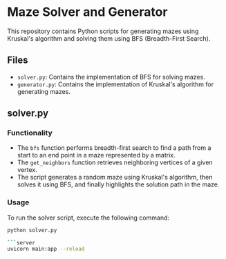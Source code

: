 # Maze Solver and Generator

This repository contains Python scripts for generating mazes using Kruskal's algorithm and solving them using BFS (Breadth-First Search).

## Files

- `solver.py`: Contains the implementation of BFS for solving mazes.
- `generator.py`: Contains the implementation of Kruskal's algorithm for generating mazes.

## solver.py

### Functionality

- The `bfs` function performs breadth-first search to find a path from a start to an end point in a maze represented by a matrix.
- The `get_neighbors` function retrieves neighboring vertices of a given vertex.
- The script generates a random maze using Kruskal's algorithm, then solves it using BFS, and finally highlights the solution path in the maze.

### Usage

To run the solver script, execute the following command:

```bash
python solver.py

```server
uvicorn main:app --reload